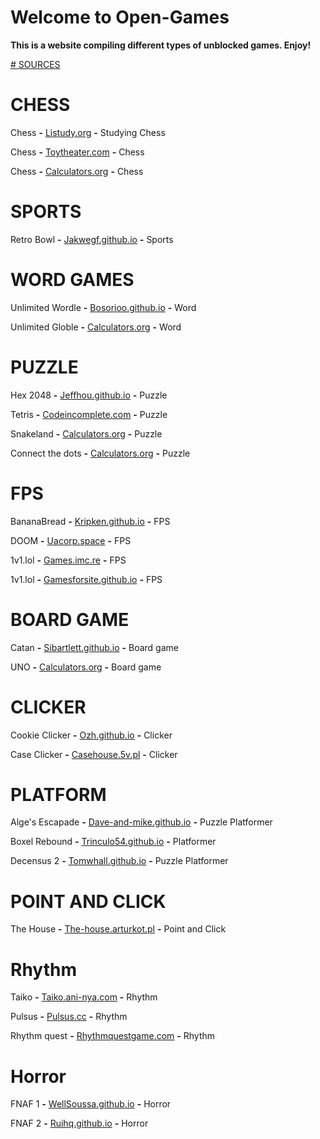 # Welcome to Open-Games

**This is a website compiling different types of unblocked games. Enjoy!**

[# SOURCES](Sources.md)

# CHESS

Chess **-** <a href="https://listudy.org/en">Listudy.org</a> **-** Studying Chess

Chess **-** <a href="https://toytheater.com/chess/">Toytheater.com</a> **-** Chess

Chess **-** <a href="https://www.calculators.org/games/master-chess/">Calculators.org</a> **-**  Chess

# SPORTS

Retro Bowl **-** <a href="https://jakwhegf.github.io/uab123/">Jakwegf.github.io</a> **-** Sports 

# WORD GAMES

Unlimited Wordle **-** <a href="https://bosorioo.github.io/wordle-unlimited/">Bosorioo.github.io</a> **-** Word 

Unlimited Globle **-** <a href="https://globlegame.org/">Calculators.org</a> **-** Word 

# PUZZLE

Hex 2048 **-** <a href="https://jeffhou.github.io/hex-2048/">Jeffhou.github.io</a> **-** Puzzle 

Tetris **-** <a href="https://codeincomplete.com/games/tetris/">Codeincomplete.com</a> **-** Puzzle 

Snakeland **-** <a href="https://www.calculators.org/games/snakeland/">Calculators.org</a> **-** Puzzle 

Connect the dots **-** <a href="https://www.calculators.org/games/connect-a-way/">Calculators.org</a> **-** Puzzle 
# FPS

BananaBread **-** <a href="kripken.github.io/misc-js-benchmarks/banana/index.html">Kripken.github.io</a> **-** FPS 

DOOM **-** <a href="https://uacorp.space/">Uacorp.space</a> **-** FPS 

1v1.lol **-** <a href="https://games.imc.re/ngs/1v1lol/">Games.imc.re</a> **-** FPS 

1v1.lol **-**  <a href="https://gamesforsite.github.io/projects/1v1lol/index.html">Gamesforsite.github.io</a> **-** FPS 

# BOARD GAME

Catan **-** <a href="https://sibartlett.github.io/colonizers/demo.html">Sibartlett.github.io</a> **-** Board game 

UNO **-** <a href="https://www.calculators.org/games/uno/">Calculators.org</a> **-** Board game 

# CLICKER

Cookie Clicker **-** <a href="https://ozh.github.io/cookieclicker/">Ozh.github.io</a> **-** Clicker 

Case Clicker **-** <a href="https://casehouse.5v.pl/">Casehouse.5v.pl</a> **-** Clicker 

# PLATFORM

Alge's Escapade **-** <a href="https://dave-and-mike.github.io/game-off-2012/">Dave-and-mike.github.io</a> **-** Puzzle Platformer 

Boxel Rebound **-** <a href="https://trinculo54.github.io/Boxel-rebound-hope/Older/">Trinculo54.github.io</a> **-** Platformer 

Decensus 2 **-** <a href="https://tomwhall.github.io/descensus2/">Tomwhall.github.io</a> **-** Puzzle Platformer 

# POINT AND CLICK

The House **-** <a href="https://the-house.arturkot.pl/">The-house.arturkot.pl</a> **-** Point and Click 

# Rhythm

Taiko **-** <a href="https://taiko.ani-nya.com/">Taiko.ani-nya.com</a> **-** Rhythm 

Pulsus **-** <a href="https://www.pulsus.cc/play/">Pulsus.cc</a> **-** Rhythm 

Rhythm quest **-** <a href="https://rhythmquestgame.com/demo/rhythm-quest-demo.html">Rhythmquestgame.com</a> **-** Rhythm 

# Horror

FNAF 1 **-** <a href="https://wellsousaaa.github.io/Five-Nights-at-Freddys-Web/">WellSoussa.github.io</a> **-** Horror 

FNAF 2 **-** <a href="https://ruihq.github.io/FNAF2/">Ruihq.github.io</a> **-** Horror 
